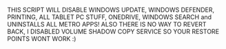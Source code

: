 THIS SCRIPT WILL DISABLE WINDOWS UPDATE, WINDOWS DEFENDER, PRINTING, ALL TABLET PC STUFF, ONEDRIVE, WINDOWS SEARCH and UNINSTALLS ALL METRO APPS! ALSO THERE IS NO WAY TO REVERT BACK, I DISABLED VOLUME SHADOW COPY SERVICE SO YOUR RESTORE POINTS WONT WORK :)

